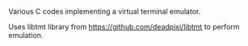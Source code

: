 Various C codes implementing a virtual terminal emulator.  

Uses libtmt library from https://github.com/deadpixi/libtmt to perform emulation.
